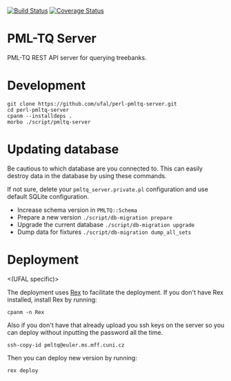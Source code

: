 [![Build Status](https://travis-ci.org/ufal/perl-pmltq-server.png)](https://travis-ci.org/ufal/perl-pmltq-server)
[![Coverage Status](https://coveralls.io/repos/ufal/perl-pmltq-server/badge.svg)](https://coveralls.io/r/ufal/perl-pmltq-server)

# PML-TQ Server

PML-TQ REST API server for querying treebanks.

# Development

    git clone https://github.com/ufal/perl-pmltq-server.git
    cd perl-pmltq-server
    cpanm --installdeps .
    morbo ./script/pmltq-server

# Updating database

Be cautious to which database are you connected to. This can easily destroy data in the database by using these commands.

If not sure, delete your `pmltq_server.private.pl` configuration and use default SQLite configuration.

- Increase schema version in `PMLTQ::Schema`
- Prepare a new version `./script/db-migration prepare`
- Upgrade the current database `./script/db-migration upgrade`
- Dump data for fixtures `./script/db-migration dump_all_sets`

# Deployment

<(UFAL specific)>

The deployment uses [Rex](https://metacpan.org/pod/Rex) to facilitate the
deployment. If you don't have Rex installed, install Rex by running:

    cpanm -n Rex

Also if you don't have that already upload you ssh keys on the server so you can deploy without inputting the password all the time.

    ssh-copy-id pmltq@euler.ms.mff.cuni.cz

Then you can deploy new version by running:

    rex deploy
